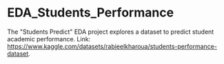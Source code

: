 # EDA_Students_Performance
The "Students Predict" EDA project explores a dataset to predict student academic performance. Link: https://www.kaggle.com/datasets/rabieelkharoua/students-performance-dataset.
